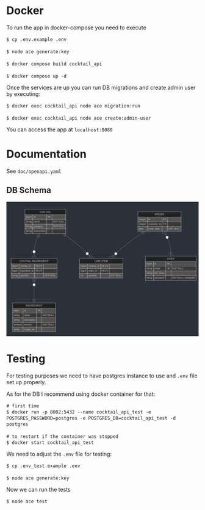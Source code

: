 # Docker
To run the app in docker-compose you need to execute
```
$ cp .env.example .env

$ node ace generate:key

$ docker compose build cocktail_api

$ docker compose up -d
```
Once the services are up you can run DB migrations and create admin user by executing:
```
$ docker exec cocktail_api node ace migration:run

$ docker exec cocktail_api node ace create:admin-user
```

You can access the app at `localhost:8080`

# Documentation

See `doc/openapi.yaml`

## DB Schema
![alt text](doc/erd.png)

# Testing

For testing purposes we need to have postgres instance to use and `.env` file set up properly.

As for the DB I recommend using docker container for that:
```
# first time
$ docker run -p 8082:5432 --name cocktail_api_test -e POSTGRES_PASSWORD=postgres -e POSTGRES_DB=cocktail_api_test -d postgres

# to restart if the container was stopped
$ docker start cocktail_api_test
```

We need to adjust the `.env` file for testing:
```
$ cp .env_test.example .env

$ node ace generate:key
```

Now we can run the tests
```
$ node ace test
```
